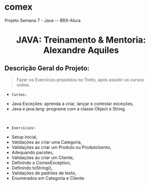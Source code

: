 # comex
Projeto Semana 7 - Java -- BRX-Alura
<h1 align="center"> JAVA: Treinamento & Mentoria: Alexandre Aquiles</h1>

##   Descrição Geral do Projeto:

> Fazer os Exercícios propóstos no Trello, após assistir os cursos online.<br>

- `Cursos:`<br>
* Java Exceções: aprenda a criar, lançar e controlar exceções,<br> 
* Java e java.lang: programe com a classe Object e String.<br>
<br>

- `Exercícios:`<br>
* Setup inicial,<br> 
* Validações ao criar uma Categoria,<br>
* Validações ao criar um Produto ou ProdutoIsento,<br>
* Adequando pacotes,<br>
* Validações ao criar um Cliente,<br>
* Definindo a ComexException,<br>
* Definindo toString(),<br>
* Validações de padrões de texto,<br>
* Enumerados em Categoria e Cliente.<br>